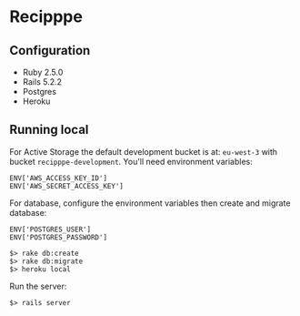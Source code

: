 # Recipppe

## Configuration

* Ruby 2.5.0
* Rails 5.2.2
* Postgres
* Heroku

## Running local

For Active Storage the default development bucket is at: `eu-west-3` with
bucket `recipppe-development`. You'll need environment variables:

  ```
  ENV['AWS_ACCESS_KEY_ID']
  ENV['AWS_SECRET_ACCESS_KEY']
  ```

For database, configure the environment variables then create and migrate database:

  ```
  ENV['POSTGRES_USER']
  ENV['POSTGRES_PASSWORD']
  ```

  ```
  $> rake db:create
  $> rake db:migrate
  $> heroku local
  ```

Run the server:

  ```
  $> rails server
  ```
